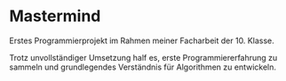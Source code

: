 # Mastermind
Erstes Programmierprojekt im Rahmen meiner Facharbeit der 10. Klasse.

Trotz unvollständiger Umsetzung half es, erste Programmiererfahrung zu sammeln und grundlegendes Verständnis für Algorithmen zu entwickeln.
